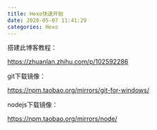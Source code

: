 ```yaml
---
title: Hexo快速开始
date: 2020-05-07 11:41:29
categories: Hexo
---
```




搭建此博客教程：

https://zhuanlan.zhihu.com/p/102592286



git下载镜像：

https://npm.taobao.org/mirrors/git-for-windows/



nodejs下载镜像：

https://npm.taobao.org/mirrors/node/

